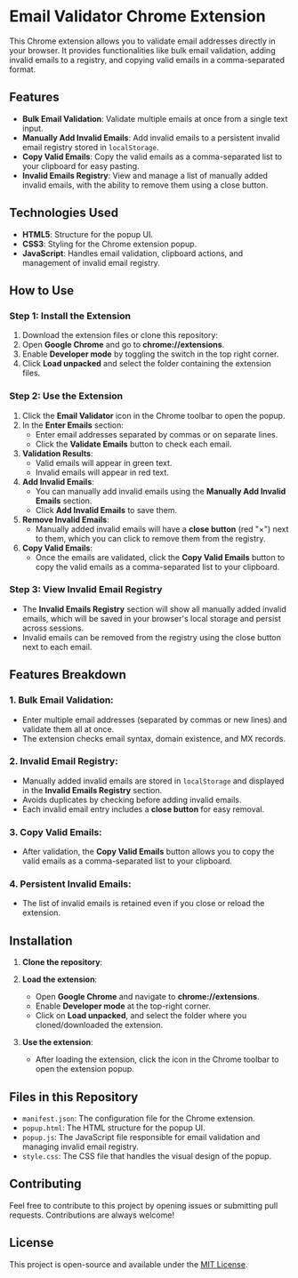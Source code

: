 # Email Validator Chrome Extension

This Chrome extension allows you to validate email addresses directly in your browser. It provides functionalities like bulk email validation, adding invalid emails to a registry, and copying valid emails in a comma-separated format.

## Features

- **Bulk Email Validation**: Validate multiple emails at once from a single text input.
- **Manually Add Invalid Emails**: Add invalid emails to a persistent invalid email registry stored in `localStorage`.
- **Copy Valid Emails**: Copy the valid emails as a comma-separated list to your clipboard for easy pasting.
- **Invalid Emails Registry**: View and manage a list of manually added invalid emails, with the ability to remove them using a close button.

## Technologies Used

- **HTML5**: Structure for the popup UI.
- **CSS3**: Styling for the Chrome extension popup.
- **JavaScript**: Handles email validation, clipboard actions, and management of invalid email registry.

## How to Use

### Step 1: Install the Extension
1. Download the extension files or clone this repository:
2. Open **Google Chrome** and go to **chrome://extensions**.
3. Enable **Developer mode** by toggling the switch in the top right corner.
4. Click **Load unpacked** and select the folder containing the extension files.

### Step 2: Use the Extension
1. Click the **Email Validator** icon in the Chrome toolbar to open the popup.
2. In the **Enter Emails** section:
   - Enter email addresses separated by commas or on separate lines.
   - Click the **Validate Emails** button to check each email.
3. **Validation Results**:
   - Valid emails will appear in green text.
   - Invalid emails will appear in red text.
4. **Add Invalid Emails**: 
   - You can manually add invalid emails using the **Manually Add Invalid Emails** section. 
   - Click **Add Invalid Emails** to save them.
5. **Remove Invalid Emails**:
   - Manually added invalid emails will have a **close button** (red "×") next to them, which you can click to remove them from the registry.
6. **Copy Valid Emails**: 
   - Once the emails are validated, click the **Copy Valid Emails** button to copy the valid emails as a comma-separated list to your clipboard.

### Step 3: View Invalid Email Registry
- The **Invalid Emails Registry** section will show all manually added invalid emails, which will be saved in your browser's local storage and persist across sessions.
- Invalid emails can be removed from the registry using the close button next to each email.

## Features Breakdown

### 1. Bulk Email Validation:
- Enter multiple email addresses (separated by commas or new lines) and validate them all at once.
- The extension checks email syntax, domain existence, and MX records.

### 2. Invalid Email Registry:
- Manually added invalid emails are stored in `localStorage` and displayed in the **Invalid Emails Registry** section.
- Avoids duplicates by checking before adding invalid emails.
- Each invalid email entry includes a **close button** for easy removal.

### 3. Copy Valid Emails:
- After validation, the **Copy Valid Emails** button allows you to copy the valid emails as a comma-separated list to your clipboard.

### 4. Persistent Invalid Emails:
- The list of invalid emails is retained even if you close or reload the extension.

## Installation

1. **Clone the repository**:

2. **Load the extension**:
   - Open **Google Chrome** and navigate to **chrome://extensions**.
   - Enable **Developer mode** at the top-right corner.
   - Click on **Load unpacked**, and select the folder where you cloned/downloaded the extension.

3. **Use the extension**:
   - After loading the extension, click the icon in the Chrome toolbar to open the extension popup.

## Files in this Repository

- `manifest.json`: The configuration file for the Chrome extension.
- `popup.html`: The HTML structure for the popup UI.
- `popup.js`: The JavaScript file responsible for email validation and managing invalid email registry.
- `style.css`: The CSS file that handles the visual design of the popup.

## Contributing

Feel free to contribute to this project by opening issues or submitting pull requests. Contributions are always welcome!

## License

This project is open-source and available under the [MIT License](LICENSE).
